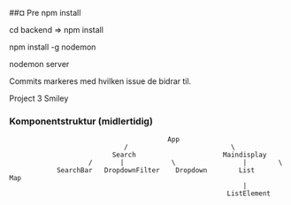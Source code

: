 ##¤ Pre
npm install

cd backend => npm install

npm install -g nodemon

nodemon server



Commits markeres med hvilken issue de bidrar til. 


Project 3 Smiley


### Komponentstruktur (midlertidig)


                                            App
                                 /                          \              
                              Search                      Maindisplay        
                        /       |            \                 |        \       
                SearchBar   DropdownFilter    Dropdown        List      Map
                                                               |
                                                           ListElement